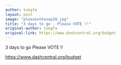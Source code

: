 ```yaml
---
author: tungfa
layout: post
image: "pleasevotesep28.jpg"
title: "3 days to go - Please VOTE !!"
original-author: tungfa
original-link: https://www.dashcentral.org/budget
---
```


3 days to go
Please VOTE !!

<https://www.dashcentral.org/budget>

